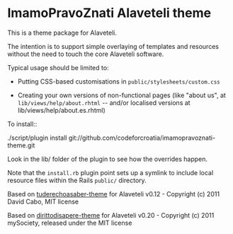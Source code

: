 ImamoPravoZnati Alaveteli theme
=========================

This is a theme package for Alaveteli.

The intention is to support simple overlaying of templates and
resources without the need to touch the core Alaveteli software.

Typical usage should be limited to:

 * Putting CSS-based customisations in `public/stylesheets/custom.css`

 * Creating your own versions of non-functional pages (like "about
   us", at `lib/views/help/about.rhtml` -- and/or localised versions at
   lib/views/help/about.es.rhtml)

To install::

  ./script/plugin install git://github.com/codeforcroatia/imamopravoznati-theme.git

Look in the lib/ folder of the plugin to see how the overrides happen.

Note that the `install.rb` plugin point sets up a symlink to include
local resource files within the Rails `public/` directory.


Based on [tuderechoasaber-theme](https://github.com/civio/tuderechoasaber-theme) for Alaveteli v0.12 - Copyright (c) 2011 David Cabo, MIT license

Based on [dirittodisapere-theme](https://github.com/mysociety/dirittodisapere-theme) for Alaveteli v0.20 - Copyright (c) 2011 mySociety, released under the MIT license

